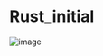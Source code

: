 # Rust_initial

![image](https://github.com/user-attachments/assets/ddac9603-ff08-4c03-869a-87ab176e2887)
